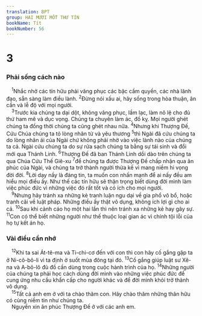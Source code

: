 ```yaml
---
translation: BPT
group: HAI MƯƠI MỐT THƯ TÍN
bookName: Tít 
bookNumber: 56
---
```


<div class="title"><h1>3</h1><h3>Phải sống cách nào</h3></div>
<span class="verse tit_3_1"> <sup>1</sup>Nhắc nhở các tín hữu phải vâng phục các bậc cầm quyền, các nhà lãnh đạo, sẵn sàng làm điều lành.</span>
<span class="verse tit_3_2"><sup>2</sup>Đừng nói xấu ai, hãy sống trong hòa thuận, ân cần và lễ độ với mọi người.<br/></span>
<span class="verse tit_3_3"> <sup>3</sup>Trước kia chúng ta dại dột, không vâng phục, lầm lạc, làm nô lệ cho đủ thứ ham mê và dục vọng. Chúng ta chuyên làm ác, đố kỵ. Mọi người ghét chúng ta đồng thời chúng ta cũng ghét nhau nữa.</span>
<span class="verse tit_3_4"><sup>4</sup>Nhưng khi Thượng Đế, Cứu Chúa chúng ta tỏ lòng nhân từ và yêu thương</span>
<span class="verse tit_3_5"><sup>5</sup>thì Ngài đã cứu chúng ta do lòng nhân ái của Ngài chứ không phải nhờ vào việc lành nào của chúng ta cả. Ngài cứu chúng ta do sự rửa sạch chúng ta bằng sự tái sinh và đổi mới qua Thánh Linh.</span>
<span class="verse tit_3_6"><sup>6</sup>Thượng Đế đã ban Thánh Linh dồi dào trên chúng ta qua Chúa Cứu Thế Giê-xu</span>
<span class="verse tit_3_7"><sup>7</sup>để chúng ta được Thượng Đế chấp nhận qua ân phúc của Ngài, và chúng ta trở thành người thừa kế vì mang niềm hi vọng đời đời.</span>
<span class="verse tit_3_8"><sup>8</sup>Lời dạy nầy là đáng tin, ta muốn con nhấn mạnh để ai nấy đều am hiểu mọi điều ấy. Như thế các tín hữu sẽ thận trọng biết dùng đời mình làm việc phúc đức vì những việc đó rất tốt và có ích cho mọi người.<br/></span>
<span class="verse tit_3_9"> <sup>9</sup>Nhưng hãy tránh xa những kẻ tranh luận ngu dại về gia phổ vô bổ, hoặc tranh cãi về luật pháp. Những điều ấy thật vô dụng, không ích lợi gì cho ai cả.</span>
<span class="verse tit_3_10"><sup>10</sup>Sau khi cảnh cáo họ một hai lần thì nên tránh xa những kẻ hay gây sự.</span>
<span class="verse tit_3_11"><sup>11</sup>Con có thể biết những người như thế thuộc loại gian ác vì chính tội lỗi của họ tự kết án họ.<br/></span>
<div class="title"><h3>Vài điều cần nhớ</h3></div>
<span class="verse tit_3_12"> <sup>12</sup>Khi ta sai Át-tê-ma và Ti-chi-cơ đến với con thì con hãy cố gắng gặp ta ở Ni-cô-bô-li vì ta định ở suốt mùa đông tại đó.</span>
<span class="verse tit_3_13"><sup>13</sup>Cố gắng giúp luật sư Xê-na và A-bô-lô đủ đồ cần dùng trong cuộc hành trình của họ.</span>
<span class="verse tit_3_14"><sup>14</sup>Những người của chúng ta phải học cách dùng đời mình vào những việc phúc đức để cung ứng nhu cầu khẩn cấp cho người khác và để đời mình khỏi trở thành vô dụng.<br/></span>
<span class="verse tit_3_15"> <sup>15</sup>Tất cả anh em ở với ta chào thăm con. Hãy chào thăm những thân hữu có cùng niềm tin như chúng ta.<br/> Nguyền xin ân phúc Thượng Đế ở với các anh em.<br/></span>
